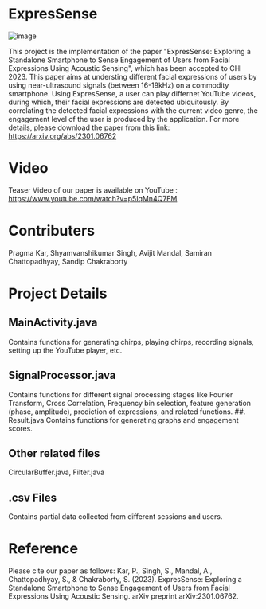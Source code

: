 # ExpresSense
![image](https://user-images.githubusercontent.com/62499670/216283554-27c2c0d4-d492-4735-abd6-df44dfe0a47d.png)

This project is the implementation of the paper "ExpresSense: Exploring a Standalone Smartphone to Sense Engagement of Users from Facial Expressions Using Acoustic Sensing", which has been accepted to CHI 2023.
This paper aims at understing different facial expressions of users by using near-ultrasound signals (between 16-19kHz) on a commodity smartphone. Using ExpresSense, a user can play differnet YouTube videos, during which, their facial expressions are detected ubiquitously. 
By correlating the detected facial expressions with the current video genre, the engagement level of the user is produced by the application. 
For more details, please download the paper from this link: https://arxiv.org/abs/2301.06762

# Video
Teaser Video of our paper is available on YouTube : https://www.youtube.com/watch?v=p5IqMn4Q7FM

# Contributers
Pragma Kar, Shyamvanshikumar Singh, Avijit Mandal, Samiran Chattopadhyay, Sandip Chakraborty

# Project Details
## MainActivity.java 
Contains functions for generating chirps, playing chirps, recording signals, setting up the YouTube player, etc.
## SignalProcessor.java
Contains functions for different signal processing stages like Fourier Transform, Cross Correlation, Frequency bin selection, feature generation (phase, amplitude), prediction of expressions,  and related functions.
##. Result.java
Contains functions for generating graphs and engagement scores.
## Other related files 
CircularBuffer.java, Filter.java
## .csv Files
Contains partial data collected from different sessions and users. 

# Reference
Please cite our paper as follows:
Kar, P., Singh, S., Mandal, A., Chattopadhyay, S., & Chakraborty, S. (2023). ExpresSense: Exploring a Standalone Smartphone to Sense Engagement of Users from Facial Expressions Using Acoustic Sensing. arXiv preprint arXiv:2301.06762.



